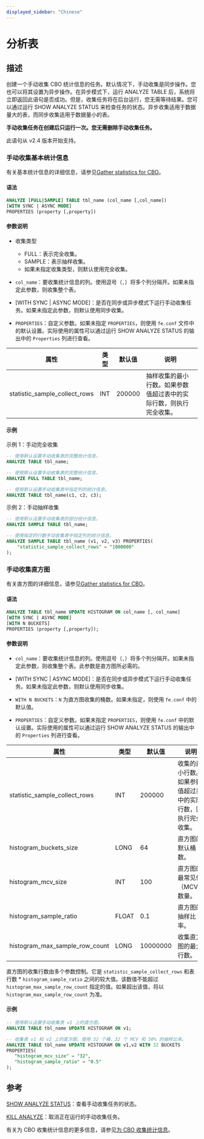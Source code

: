 ```yaml
---
displayed_sidebar: "Chinese"
---
```


# 分析表

## 描述

创建一个手动收集 CBO 统计信息的任务。默认情况下，手动收集是同步操作。您也可以将其设置为异步操作。在异步模式下，运行 ANALYZE TABLE 后，系统将立即返回此语句是否成功。但是，收集任务将在后台运行，您无需等待结果。您可以通过运行 SHOW ANALYZE STATUS 来检查任务的状态。异步收集适用于数据量大的表，而同步收集适用于数据量小的表。

**手动收集任务在创建后只运行一次。您无需删除手动收集任务。**

此语句从 v2.4 版本开始支持。

### 手动收集基本统计信息

有关基本统计信息的详细信息，请参见[Gather statistics for CBO](../../../using_starrocks/Cost_based_optimizer.md#basic-statistics)。

#### 语法

```SQL
ANALYZE [FULL|SAMPLE] TABLE tbl_name (col_name [,col_name])
[WITH SYNC | ASYNC MODE]
PROPERTIES (property [,property])
```

#### 参数说明

- 收集类型
  - FULL：表示完全收集。
  - SAMPLE：表示抽样收集。
  - 如果未指定收集类型，则默认使用完全收集。

- `col_name`：要收集统计信息的列。使用逗号（`,`）将多个列分隔开。如果未指定此参数，则收集整个表。

- [WITH SYNC | ASYNC MODE]：是否在同步或异步模式下运行手动收集任务。如果未指定此参数，则默认使用同步收集。

- `PROPERTIES`：自定义参数。如果未指定 `PROPERTIES`，则使用 `fe.conf` 文件中的默认设置。实际使用的属性可以通过运行 SHOW ANALYZE STATUS 的输出中的 `Properties` 列进行查看。

| **属性**                       | **类型** | **默认值** | **说明**                                       |
| ----------------------------- | -------- | ----------------- | ------------------------------------------------------------ |
| statistic_sample_collect_rows | INT      | 200000            | 抽样收集的最小行数。如果参数值超过表中的实际行数，则执行完全收集。 |

#### 示例

示例 1：手动完全收集

```SQL
-- 使用默认设置手动收集表的完整统计信息。
ANALYZE TABLE tbl_name;

-- 使用默认设置手动收集表的完整统计信息。
ANALYZE FULL TABLE tbl_name;

-- 使用默认设置手动收集表中指定列的统计信息。
ANALYZE TABLE tbl_name(c1, c2, c3);
```

示例 2：手动抽样收集

```SQL
-- 使用默认设置手动收集表的部分统计信息。
ANALYZE SAMPLE TABLE tbl_name;

-- 使用指定的行数手动收集表中指定列的统计信息。
ANALYZE SAMPLE TABLE tbl_name (v1, v2, v3) PROPERTIES(
    "statistic_sample_collect_rows" = "1000000"
);
```

### 手动收集直方图

有关直方图的详细信息，请参见[Gather statistics for CBO](../../../using_starrocks/Cost_based_optimizer.md#histogram)。

#### 语法

```SQL
ANALYZE TABLE tbl_name UPDATE HISTOGRAM ON col_name [, col_name]
[WITH SYNC | ASYNC MODE]
[WITH N BUCKETS]
PROPERTIES (property [,property]);
```

#### 参数说明

- `col_name`：要收集统计信息的列。使用逗号（`,`）将多个列分隔开。如果未指定此参数，则收集整个表。此参数是直方图所必需的。

- [WITH SYNC | ASYNC MODE]：是否在同步或异步模式下运行手动收集任务。如果未指定此参数，则默认使用同步收集。

- `WITH N BUCKETS`：`N` 为直方图收集的桶数。如果未指定，则使用 `fe.conf` 中的默认值。

- `PROPERTIES`：自定义参数。如果未指定 `PROPERTIES`，则使用 `fe.conf` 中的默认设置。实际使用的属性可以通过运行 SHOW ANALYZE STATUS 的输出中的 `Properties` 列进行查看。

| **属性**                       | **类型** | **默认值** | **说明**                                       |
| ------------------------------ | -------- | ----------------- | ------------------------------------------------------------ |
| statistic_sample_collect_rows  | INT      | 200000            | 收集的最小行数。如果参数值超过表中的实际行数，则执行完全收集。 |
| histogram_buckets_size         | LONG     | 64                | 直方图的默认桶数。                                |
| histogram_mcv_size             | INT      | 100               | 直方图的最常见值（MCV）数量。                  |
| histogram_sample_ratio         | FLOAT    | 0.1               | 直方图的抽样比率。                                |
| histogram_max_sample_row_count | LONG     | 10000000          | 收集直方图的最大行数。                             |

直方图的收集行数由多个参数控制。它是 `statistic_sample_collect_rows` 和表行数 * `histogram_sample_ratio` 之间的较大值。该数值不能超过 `histogram_max_sample_row_count` 指定的值。如果超出该值，将以 `histogram_max_sample_row_count` 为准。

#### 示例

```SQL
-- 使用默认设置手动收集表 v1 上的直方图。
ANALYZE TABLE tbl_name UPDATE HISTOGRAM ON v1;

-- 收集表 v1 和 v2 上的直方图，使用 32 个桶，32 个 MCV 和 50% 的抽样比率。
ANALYZE TABLE tbl_name UPDATE HISTOGRAM ON v1,v2 WITH 32 BUCKETS 
PROPERTIES(
   "histogram_mcv_size" = "32",
   "histogram_sample_ratio" = "0.5"
);
```

## 参考

[SHOW ANALYZE STATUS](../data-definition/SHOW_ANALYZE_STATUS.md)：查看手动收集任务的状态。

[KILL ANALYZE](../data-definition/KILL_ANALYZE.md)：取消正在运行的手动收集任务。

有关为 CBO 收集统计信息的更多信息，请参见[为 CBO 收集统计信息](../../../using_starrocks/Cost_based_optimizer.md)。